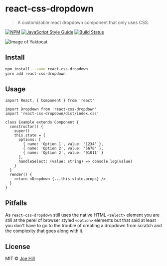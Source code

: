 # react-css-dropdown

> A customizable react dropdown component that only uses CSS.

[![NPM](https://img.shields.io/npm/v/react-css-dropdown.svg)](https://www.npmjs.com/package/react-css-dropdown) [![JavaScript Style Guide](https://img.shields.io/badge/code_style-standard-brightgreen.svg)](https://standardjs.com) [![Build Status](https://travis-ci.com/astr0sl0th/react-css-dropdown.svg?branch=master)](https://travis-ci.com/astr0sl0th/react-css-dropdown)

![Image of Yaktocat](https://github.com/astr0sl0th/react-css-dropdown/blob/master/dropdown_demo.png?raw=true)

## Install

```bash
npm install --save react-css-dropdown
yarn add react-css-dropdown
```

## Usage

```tsx
import React, { Component } from 'react'

import Dropdown from 'react-css-dropdown'
import 'react-css-dropdown/dist/index.css'

class Example extends Component {
  constructor() {
    super()
    this.state = {
      options: [
        { name: 'Option 1', value: '1234' },
        { name: 'Option 2', value: '5678' },
        { name: 'Option 2', value: '91011' }
      ],
      handleSelect: (value: string) => console.log(value)
    }
  }
  render() {
    return <Dropdown {...this.state.props} />
  }
}
```

## Pitfalls

As `react-css-dropdown` still uses the native HTML `<select>` element you are still at the perel of browser styled `<option>` elements but that said at least you don't have to go to the trouble of creating a dropdown from scratch and the complexity that goes along with it.

## License

MIT © [Joe Hill](https://github.com/astr0sl0th)
